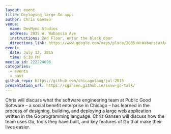 ```yaml
---
layout: event
title: Deploying large Go apps
author: Chris Gansen
venue:
  name: DevMynd Studios
  address: 2035 W. Wabansia Ave
  instructions: 2nd Floor, enter the black door
  directions_link: https://www.google.com/maps/place/2035+W+Wabansia+Ave,+Chicago,+IL+60647/@41.9120576,-87.6789658,17z
event:
  date: July 13, 2015
  time: 6:30 PM
meetup_id: 222224696
categories:
  - events
  - past
github_repo: https://github.com/chicagolang/jul-2015
presentation_url: https://cgansen.github.io/sxsw-go-talk/
---
```

Chris will discuss what the software engineering team at Public Good Software – 
a social benefit enterprise in Chicago – has learned in the process of designing, 
building, and deploying a large web application written in the Go programming language.
Chris Gansen will discuss how the team uses Go, tools they have built, and key 
features of Go that make their lives easier.